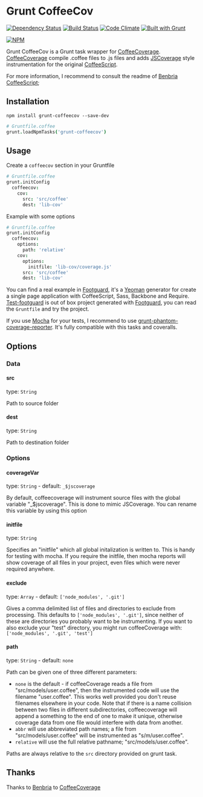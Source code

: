 Grunt CoffeeCov
===============

[![Dependency Status](https://gemnasium.com/mazerte/grunt-coffeecov.png)](https://gemnasium.com/mazerte/grunt-coffeecov)
[![Build Status](https://travis-ci.org/mazerte/grunt-coffeecov.png?branch=master)](https://travis-ci.org/mazerte/grunt-coffeecov)
[![Code Climate](https://codeclimate.com/github/mazerte/grunt-coffeecov.png)](https://codeclimate.com/github/mazerte/grunt-coffeecov)
[![Built with Grunt](https://cdn.gruntjs.com/builtwith.png)](http://gruntjs.com/)

[![NPM](https://nodei.co/npm/grunt-coffeecov.png?downloads=true&stars=true)](https://nodei.co/npm/grunt-coffeecov/) 

Grunt CoffeeCov is a Grunt task wrapper for [CoffeeCoverage](https://github.com/benbria/coffee-coverage). [CoffeeCoverage](https://github.com/benbria/coffee-coverage) compile .coffee files to .js files and adds [JSCoverage](http://siliconforks.com/jscoverage/) style instrumentation for the original [CoffeeScript](http://coffeescript.org/).

For more information, I recommend to consult the readme of [Benbria CoffeeScript](https://github.com/benbria/coffee-coverage);

Installation
------------

```shell
npm install grunt-coffeecov --save-dev
```

```coffeescript
# Gruntfile.coffee
grunt.loadNpmTasks('grunt-coffeecov')
```

Usage
-----

Create a `coffeecov` section in your Gruntfile

```coffeescript
# Gruntfile.coffee
grunt.initConfig
  coffeecov:
    cov:
      src: 'src/coffee'
      dest: 'lib-cov'
```

Example with some options

```coffeescript
# Gruntfile.coffee
grunt.initConfig
  coffeecov:
    options:
      path: 'relative'
    cov:
      options:
        initfile: 'lib-cov/coverage.js'
      src: 'src/coffee'
      dest: 'lib-cov'
```

You can find a real example in [Footguard](https://github.com/mazerte/generator-footguard), it's a [Yeoman](http://yeoman.io) generator for create a single page application with CoffeeScript, Sass, Backbone and Require. [Test-footguard](https://github.com/mazerte/test-footguard) is out of box project generated with [Footguard](https://github.com/mazerte/generator-footguard), you can read the `Gruntfile` and try the project. 

If you use [Mocha](http://mochajs.org/) for your tests, I recommend to use [grunt-phantom-coverage-reporter](https://github.com/mazerte/mocha-phantom-coverage-reporter). It's fully compatible with this tasks and coveralls.

Options
-------

### Data

#### src

type: `String`

Path to source folder

#### dest

type: `String`

Path to destination folder

### Options

#### coverageVar

type: `String` - default: `_$jscoverage`

By default, coffeecoverage will instrument source files with the global variable "_$jscoverage". This is done to mimic JSCoverage. You can rename this variable by using this option

#### initfile

type: `String`

Specifies an "initfile" which all global initalization is written to. This is handy for testing with mocha. If you require the initfile, then mocha reports will show coverage of all files in your project, even files which were never required anywhere.

#### exclude

type: `Array` - default: `['node_modules', '.git']`

Gives a comma delimited list of files and directories to exclude from processing. This defaults to `['node_modules', '.git']`, since neither of these are directories you probably want to be instrumenting. If you want to also exclude your "test" directory, you might run coffeeCoverage with: `['node_modules', '.git', 'test']`

#### path

type: `String` - default: `none`

Path can be given one of three different parameters:

 - `none` is the default - if coffeeCoverage reads a file from "src/models/user.coffee", then
   the instrumented code will use the filename "user.coffee".  This works well provided you
   don't reuse filenames elsewhere in your code.  Note that if there is a name collision between
   two files in different subdirectories, coffeecoverage will append a something to the
   end of one to make it unique, otherwise coverage data from one file would interfere with data
   from another.
 - `abbr` will use abbreviated path names; a file from "src/models/user.coffee" will be
   instrumented as "s/m/user.coffee".
 - `relative` will use the full relative pathname; "src/models/user.coffee".

Paths are always relative to the `src` directory provided on grunt task.

Thanks
------

Thanks to [Benbria](https://github.com/benbria) to [CoffeeCoverage](https://github.com/benbria/coffee-coverage)

